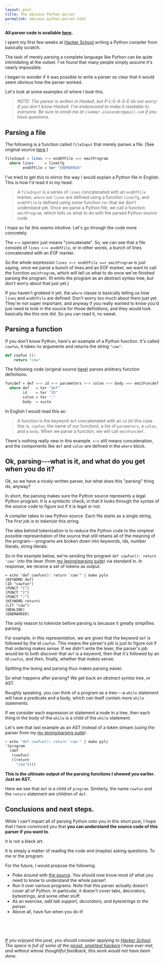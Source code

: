 ```yaml
---
layout: post
title: The obvious Python parser
permalink: obvious-python-parser.html
---
```



**All parser code is available [here](https://github.com/hausdorff/pyli/blob/master/src/Parser.hs).**

I spent my first few weeks at [Hacker School](https://www.hackerschool.com/) writing a Python compiler from basically scratch.

The task of merely parsing a complete language like Python can be quite intimidating at the outset. I've found that many people simply assume it's nearly impossible.

I began to wonder if it was possible to write a parser so clear that it would seem obvious how the parser worked.

Let's look at some examples of where I took this.

> *NOTE: The parser is written in Haskell, but P-L-E-A-S-E do not worry if you don't know Haskell. I've endeavored to make it readable to everyone. Be sure to email me at `clemmer.alexander@gmail.com` if you have questions.*
<p></p>


## Parsing a file

The following is a function called `fileInput` that merely parses a file. (See original source [here](https://github.com/hausdorff/pyli/blob/master/src/Parser.hs#L28).)

```haskell
fileInput = lines <~> endOfFile ==> emitProgram
  where lines     = lineCfg
        endOfFile = ter "ENDMARKER"
```

I've tried to get this to mirror the way I would explain a Python file in English. This is how I'd read it in my head:

> A `fileInput` is a series of `lines` concatenated with an `endOfFile` marker, `where` our `lines` are defined using a function `lineCfg`, and `endOfFile` is defined using some function `ter` that we don't understand yet. Once we parse a Python file, we call a function `emitProgram`, which tells us what to do with the parsed Python source code.

I hope so far this seems intuitive. Let's go through the code more concretely.

The `<~>` operator just means "concatenate". So, we can see that a file consists of `lines <~> endOfFile`, or in other words, a bunch of lines concatenated with an EOF marker.

So the whole expression `lines <~> endOfFile ==> emitProgram` is just saying, once we parse a bunch of lines and an EOF marker, we want to call the function `emitProgram`, which will tell us what to do once we've finished parsing the program. (It emits the program as an abstract syntax tree, but don't worry about that just yet.)

If you haven't grokked it yet, the `where` clause is basically telling us how `lines` and `endOfFile` are defined. Don't worry too much about them just yet. They're not super important, and anyway if you really wanted to know you'd just need to look in the source for those definitions, and they would look basically like this one did. So you can read it, no sweat.


## Parsing a function

If you don't know Python, here's an example of a Python function. It's called `cowfun`, it takes no arguments and returns the string `"cow"`.

```python
def cowfun ():
    return "cow"
```

The following code (original source [here](https://github.com/hausdorff/pyli/blob/master/src/Parser.hs#L42)) parses arbitrary function definitions.

```haskell
funcdef = def <~> id <~> parameters <~> colon <~> body ==> emitFuncdef
  where def   = ter "def"
        id    = ter "ID"
        colon = ter ":"
        body  = suite
```

In English I would read this as:

> A function is the keyword `def` concatenated with an `id` (in this case this is, `cowfun`, the name of our function), a list of `parameters`, a `colon`, and a `body`. When we parse a function, we will call `emitFuncdef`.

There's nothing really new in this example. `<~>` still means concatenation, and the components like `def` and `colon` are defined in the `where` block.

## Ok, parsing---what is it, and what do you get when you do it?

Ok, so we have a nicely-written parser, but what does this "parsing" thing do, anyway?

In short, the parsing makes sure the Python source represents a legal Python program. It is a *syntactic* check, in that it looks through the syntax of the source code to figure out if it is legal or not.

A compiler takes in raw Python source. Each file starts as a single string. The first job is to *tokenize* this string.

The idea behind tokenization is to reduce the Python code to the simplest possible representation of the source that still retains all of the meaning of the program---programs are broken down into keywords, ids, number literals, string literals.

So in the example below, we're sending the program `def cowfun(): return 'cow'` into the lexer (from [my lexing/parsing suite](https://github.com/hausdorff/pyli)) via standard in. In response, we receive a set of tokens as output.

```
> echo "def cowfun(): return 'cow'" | make pyle
(KEYWORD def)
(ID "cowfun")
(PUNCT "(")
(PUNCT ")")
(PUNCT ":")
(KEYWORD return)
(LIT "cow")
(NEWLINE)
(ENDMARKER)
```

The *only* reason to tokenize before parsing is because it greatly simplifies parsing.

For example, in this representation, we are given that the keyword `def` is followed by the id `cowfun`. This means the parser's job is just to figure out if that ordering makes sense. If we didn't write the lexer, the parser's job would be to both discover that `def` is a keyword, then that it's followed by an id `cowfun`, and *then*, finally, whether that makes sense.

Splitting the lexing and parsing thus makes parsing easier.

So what happens after parsing? We get back an *abstract syntax tree*, or AST.

Roughly speaking, you can think of a program as a tree---a `while` statement will have a predicate and a body, which can itself contain more `while` statements.

If we consider each expression or statement a node in a tree, then each thing in the body of the `while` is a child of the `while` statement.

Let's see that last example as an AST instead of a token stream (using the parser from my [my lexing/parsing suite](https://github.com/hausdorff/pyli)):

```scheme
> echo "def cowfun(): return 'cow'" | make pyli
'(program
  (def
   (cowfun)
   ((return
     "cow"))))
```

**This is the ultimate output of the parsing functions I showed you earlier. Just an AST.**

Here we see that `def` is a child of `program`. Similarly, the name `cowfun` and the `return` statement are children of `def`.

## Conclusions and next steps.

While I can't impart all of parsing Python onto you in this short post, I hope that I have convinced you that **you can understand the source code of this parser if you want to**.

It is not a black art.

It is simply a matter of reading the code and (maybe) asking questions. To me or the program.

For the future, I would propose the following.

* Poke around with [the source](https://github.com/hausdorff/pyli/blob/master/src/Parser.hs). You should now know most of what you need to know to understand the whole parser!
* Run it over various programs. Note that this parser actually doesn't cover all of Python. In particular, it doesn't cover tabs, decorators, bytestrings, and some other stuff.
* As an exercise, *add tab support, decorators, and bytestrings to the parser*.
* Above all, have fun when you do it!

<p></p><br/>
<p></p><br/>

*If you enjoyed this post, you should consider applying to [Hacker School](https://www.hackerschool.com/). The space is full of some of the [nicest, smartest hackers](https://www.hackerschool.com/residents) I have ever met, and without whose thoughtful feedback, this work would not have been done.*


<p></p><br/>
<p></p><br/>































